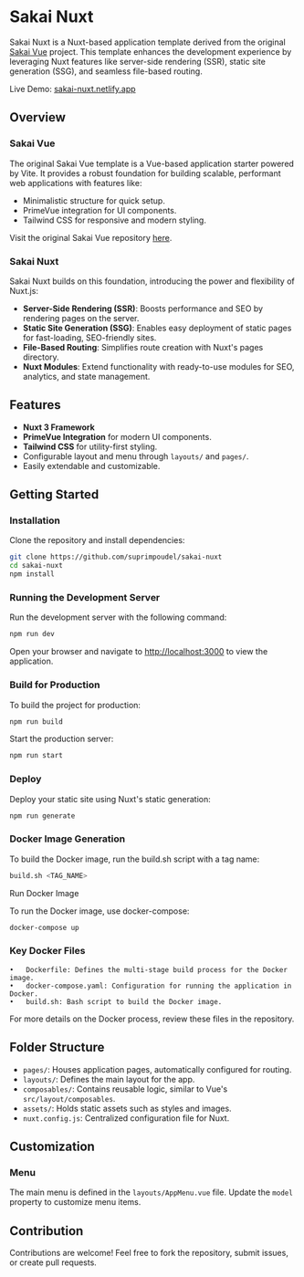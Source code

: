# Sakai Nuxt

Sakai Nuxt is a Nuxt-based application template derived from the original [Sakai Vue](https://github.com/primefaces/sakai-vue) project. This template enhances the development experience by leveraging Nuxt features like server-side rendering (SSR), static site generation (SSG), and seamless file-based routing.

Live Demo: [sakai-nuxt.netlify.app](https://sakai-nuxt.netlify.app)

## Overview

### Sakai Vue
The original Sakai Vue template is a Vue-based application starter powered by Vite. It provides a robust foundation for building scalable, performant web applications with features like:
- Minimalistic structure for quick setup.
- PrimeVue integration for UI components.
- Tailwind CSS for responsive and modern styling.

Visit the original Sakai Vue repository [here](https://github.com/primefaces/sakai-vue).

### Sakai Nuxt
Sakai Nuxt builds on this foundation, introducing the power and flexibility of Nuxt.js:
- **Server-Side Rendering (SSR)**: Boosts performance and SEO by rendering pages on the server.
- **Static Site Generation (SSG)**: Enables easy deployment of static pages for fast-loading, SEO-friendly sites.
- **File-Based Routing**: Simplifies route creation with Nuxt's pages directory.
- **Nuxt Modules**: Extend functionality with ready-to-use modules for SEO, analytics, and state management.

## Features
- **Nuxt 3 Framework**
- **PrimeVue Integration** for modern UI components.
- **Tailwind CSS** for utility-first styling.
- Configurable layout and menu through `layouts/` and `pages/`.
- Easily extendable and customizable.

## Getting Started

### Installation

Clone the repository and install dependencies:

```  bash
git clone https://github.com/suprimpoudel/sakai-nuxt  
cd sakai-nuxt  
npm install  
```  

### Running the Development Server

Run the development server with the following command:

```bash  
npm run dev  
```  

Open your browser and navigate to [http://localhost:3000](http://localhost:3000) to view the application.

### Build for Production

To build the project for production:

```bash  
npm run build  
```  

Start the production server:

```bash  
npm run start  
```  

### Deploy

Deploy your static site using Nuxt's static generation:

```bash  
npm run generate  
```  

### Docker Image Generation

To build the Docker image, run the build.sh script with a tag name:

```bash
build.sh <TAG_NAME>
```

Run Docker Image

To run the Docker image, use docker-compose:

```bash
docker-compose up
```

### Key Docker Files

	•	Dockerfile: Defines the multi-stage build process for the Docker image.
	•	docker-compose.yaml: Configuration for running the application in Docker.
	•	build.sh: Bash script to build the Docker image.

For more details on the Docker process, review these files in the repository.

## Folder Structure

- `pages/`: Houses application pages, automatically configured for routing.
- `layouts/`: Defines the main layout for the app.
- `composables/`: Contains reusable logic, similar to Vue's `src/layout/composables`.
- `assets/`: Holds static assets such as styles and images.
- `nuxt.config.js`: Centralized configuration file for Nuxt.

## Customization

### Menu
The main menu is defined in the `layouts/AppMenu.vue` file. Update the `model` property to customize menu items.

## Contribution
Contributions are welcome! Feel free to fork the repository, submit issues, or create pull requests.  